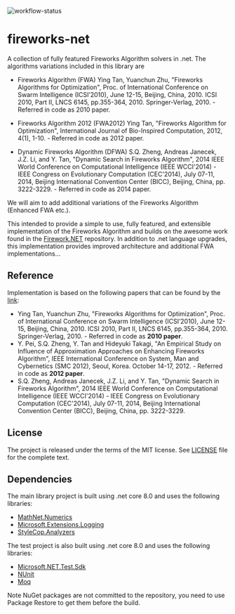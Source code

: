 ![workflow-status](https://github.com/Cipher-Geist/fireworks-net/actions/build-csharp-artifact.yml/badge.svg)

# fireworks-net

A collection of fully featured Fireworks Algorithm solvers in .net. The algorithms variations included in this library are 

- Fireworks Algorithm (FWA) Ying Tan, Yuanchun Zhu, "Fireworks Algorithms for Optimization", Proc. of International Conference on Swarm Intelligence (ICSI’2010), June 12-15, Beijing, China, 2010. ICSI 2010, Part II, LNCS 6145, pp.355-364, 2010. Springer-Verlag, 2010. - Referred in code as 2010 paper.

- Fireworks Algorithm 2012 (FWA2012) Ying Tan, "Fireworks Algorithm for Optimization", International Journal of Bio-Inspired Computation, 2012, 4(1), 1-10. - Referred in code as 2012 paper.

- Dynamic Fireworks Algorithm (DFWA) S.Q. Zheng, Andreas Janecek, J.Z. Li, and Y. Tan, "Dynamic Search in Fireworks Algorithm", 2014 
 IEEE World Conference on Computational Intelligence (IEEE WCCI'2014) - IEEE Congress on Evolutionary  Computation (CEC'2014), July 07-11, 2014, Beijing International Convention Center (BICC),  Beijing, China, pp. 3222-3229. - Referred in code as 2014 paper.

We will aim to add additional variations of the Fireworks Algorithm (Enhanced FWA etc.).

This intended to provide a simple to use, fully featured, and extensible implementation of the Fireworks Algorithm and builds on the awesome work found in the [Firework.NET](https://github.com/tsimafei-markhel/Fireworks.NET) repository. In addition to .net language upgrades, this implementation provides improved architecture and additional FWA implementations...

## Reference

Implementation is based on the following papers that can be found by the [link](http://www.cil.pku.edu.cn/publications/):
* Ying Tan, Yuanchun Zhu, "Fireworks Algorithms for Optimization", Proc. of International Conference on Swarm Intelligence (ICSI’2010), June 12-15, Beijing, China, 2010. ICSI 2010, Part II, LNCS 6145, pp.355-364, 2010. Springer-Verlag, 2010. - Referred in code as **2010 paper**.
* Y. Pei, S.Q. Zheng, Y. Tan and Hideyuki Takagi, "An Empirical Study on Influence of Approximation Approaches on Enhancing Fireworks Algorithm", IEEE International Conference on System, Man and Cybernetics (SMC 2012), Seoul, Korea. October 14-17, 2012. - Referred in code as **2012 paper**.
* S.Q. Zheng, Andreas Janecek, J.Z. Li, and Y. Tan, "Dynamic Search in Fireworks Algorithm", 2014 
 IEEE World Conference on Computational Intelligence (IEEE WCCI'2014) - IEEE Congress on Evolutionary  Computation (CEC'2014), July 07-11, 2014, Beijing International Convention Center (BICC),  Beijing, China, pp. 3222-3229.

## License

The project is released under the terms of the MIT license. See [LICENSE](LICENSE) file for the complete text.

## Dependencies

The main library project is built using .net core 8.0 and uses the following libraries:

- [MathNet.Numerics](https://www.nuget.org/packages/MathNet.Numerics/)
- [Microsoft.Extensions.Logging](https://www.nuget.org/packages/Microsoft.Extensions.Logging/)
- [StyleCop.Analyzers](https://www.nuget.org/packages/StyleCop.Analyzers/)

The test project is also built using .net core 8.0 and uses the following libraries:

- [Microsoft.NET.Test.Sdk](https://www.nuget.org/packages/Microsoft.NET.Test.Sdk/)
- [NUnit](https://www.nuget.org/packages/NUnit/)
- [Moq](https://www.nuget.org/packages/Moq/)

Note NuGet packages are not committed to the repository, you need to use Package Restore to get them before the build.
